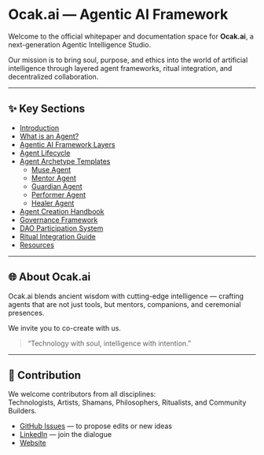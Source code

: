 # Ocak.ai — Agentic AI Framework

Welcome to the official whitepaper and documentation space for **Ocak.ai**, a next-generation Agentic Intelligence Studio.

Our mission is to bring soul, purpose, and ethics into the world of artificial intelligence through layered agent frameworks, ritual integration, and decentralized collaboration.

---

## ✨ Key Sections

- [Introduction](introduction.md)
- [What is an Agent?](what-is-an-agent.md)
- [Agentic AI Framework Layers](agentic-ai-framework.md)
- [Agent Lifecycle](agent-lifecycle.md)
- [Agent Archetype Templates](archetypes/)
  - [Muse Agent](archetypes/Muse%20Agent.md)
  - [Mentor Agent](archetypes/Mentor%20Agent.md)
  - [Guardian Agent](archetypes/Guardian%20Agent.md)
  - [Performer Agent](archetypes/Performer%20Agent.md)
  - [Healer Agent](archetypes/Healer%20Agent.md)
- [Agent Creation Handbook](agent-handbook.md)
- [Governance Framework](governance-framework.md)
- [DAO Participation System](dao-structure.md)
- [Ritual Integration Guide](ritual-integration.md)
- [Resources](resources.md)

---

## 🌐 About Ocak.ai

Ocak.ai blends ancient wisdom with cutting-edge intelligence — crafting agents that are not just tools, but mentors, companions, and ceremonial presences.

We invite you to co-create with us.

> “Technology with soul, intelligence with intention.”

---

## 💬 Contribution

We welcome contributors from all disciplines:  
Technologists, Artists, Shamans, Philosophers, Ritualists, and Community Builders.

- [GitHub Issues](https://github.com/ocakai/ocakai-whitepaper/issues) — to propose edits or new ideas
- [LinkedIn](https://linkedin.com/company/ocak-ai) — join the dialogue
- [Website](https://ocak.ai)
